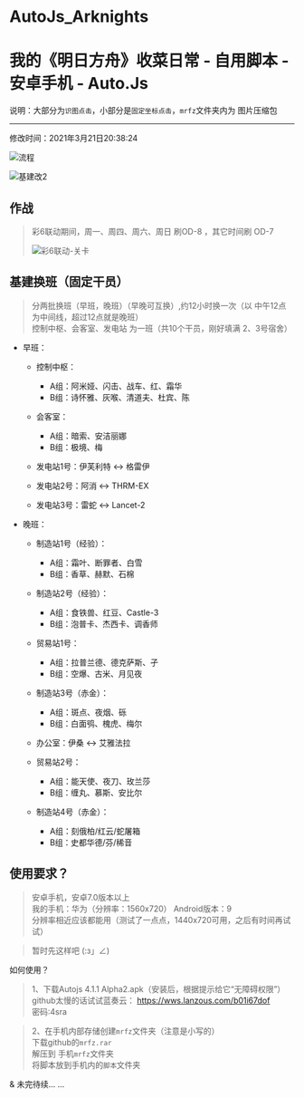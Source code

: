 # AutoJs_Arknights
我的《明日方舟》收菜日常 - 自用脚本 - 安卓手机 - Auto.Js  
===========================

说明：大部分为`识图点击`，小部分是`固定坐标点击`，`mrfz`文件夹内为 图片压缩包
****
修改时间：2021年3月21日20:38:24

![流程](https://user-images.githubusercontent.com/41233085/111906365-2a517200-8a8b-11eb-8dae-77c6c6b9f409.png)

![基建改2](https://user-images.githubusercontent.com/41233085/111906434-8d430900-8a8b-11eb-8cb4-3a660c5fe24a.png)

## 作战
>彩6联动期间，周一、周四、周六、周日 刷OD-8 ，其它时间刷 OD-7
>
>![彩6联动-关卡](https://user-images.githubusercontent.com/41233085/111906673-a26c6780-8a8c-11eb-8e36-801df50e7d56.png)

## 基建换班（固定干员）
>分两批换班（早班，晚班）（早晚可互换）,约12小时换一次（以 中午12点 为中间线，超过12点就是晚班）<br>
>控制中枢、会客室、发电站 为一班（共10个干员，刚好填满 2、3号宿舍）
* 早班：
    * 控制中枢：
        * A组：阿米娅、闪击、战车、红、霜华
        * B组：诗怀雅、灰喉、清道夫、杜宾、陈

    * 会客室：
        * A组：暗索、安洁丽娜
        * B组：极境、梅

    * 发电站1号：伊芙利特 <-> 格雷伊
    * 发电站2号：阿消 <-> THRM-EX
    * 发电站3号：雷蛇 <-> Lancet-2

* 晚班：
    * 制造站1号（经验）：
        * A组：霜叶、断罪者、白雪
        * B组：香草、赫默、石棉

    * 制造站2号（经验）：
        * A组：食铁兽、红豆、Castle-3
        * B组：泡普卡、杰西卡、调香师

    * 贸易站1号：
        * A组：拉普兰德、德克萨斯、孑
        * B组：空爆、古米、月见夜

    * 制造站3号（赤金）：
        * A组：斑点、夜烟、砾
        * B组：白面鸮、槐虎、梅尔

    * 办公室：伊桑 <-> 艾雅法拉
    * 贸易站2号：
        * A组：能天使、夜刀、玫兰莎
        * B组：缠丸、慕斯、安比尔

    * 制造站4号（赤金）：
        * A组：刻俄柏/红云/蛇屠箱
        * B组：史都华德/芬/稀音

## 使用要求？
>安卓手机，安卓7.0版本以上 <br>
>我的手机：华为（分辨率：1560x720） Android版本：9 <br>
>分辨率相近应该都能用（测试了一点点，1440x720可用，之后有时间再试试）

> 暂时先这样吧 (:з」∠)

如何使用？
>1、下载Autojs 4.1.1 Alpha2.apk（安装后，根据提示给它“无障碍权限”）<br>
>github太慢的话试试蓝奏云：
>https://wws.lanzous.com/b01i67dof <br>
>密码:4sra

>2、在手机内部存储创建`mrfz`文件夹（注意是小写的）<br>
>下载github的`mrfz.rar` <br>
>解压到 手机`mrfz`文件夹 <br>
>将脚本放到手机内的`脚本`文件夹



& 未完待续... ...
